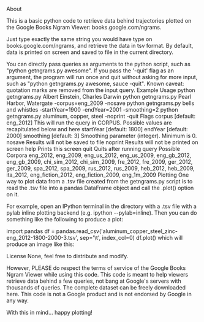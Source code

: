 About

This is a basic python code to retrieve data behind trajectories plotted on the Google Books Ngram Viewer: books.google.com/ngrams.

Just type exactly the same string you would have type on books.google.com/ngrams, and retrieve the data in tsv format. By default, data is printed on screen and saved to file in the current directory.

You can directly pass queries as arguments to the python script, such as "python getngrams.py awesome".
If you pass the '-quit' flag as an argument, the program will run once and quit without asking for more input, such as "python getngrams.py awesome, sauce -quit".
Known caveat: quotation marks are removed from the input query.
Example Usage
python getngrams.py Albert Einstein, Charles Darwin
python getngrams.py Pearl Harbor, Watergate -corpus=eng_2009 -nosave 
python getngrams.py bells and whistles -startYear=1900 -endYear=2001 -smoothing=2
python getngrams.py aluminum, copper, steel -noprint -quit
Flags
corpus [default: eng_2012] This will run the query in CORPUS. Possible values are recapitulated below and here
startYear [default: 1800]
endYear [default: 2000]
smoothing [default: 3] Smoothing parameter (integer). Minimum is 0.
nosave Results will not be saved to file
noprint Results will not be printed on screen
help Prints this screen
quit Quits after running query
Possible Corpora
eng_2012, eng_2009, eng_us_2012, eng_us_2009, eng_gb_2012, eng_gb_2009, chi_sim_2012, chi_sim_2009, fre_2012, fre_2009, ger_2012, ger_2009, spa_2012, spa_2009, rus_2012, rus_2009, heb_2012, heb_2009, ita_2012, eng_fiction_2012, eng_fiction_2009, eng_1m_2009
Plotting
One way to plot data from a .tsv file created from the getngrams.py script is to read the .tsv file into a pandas DataFrame object and call the .plot() option on it.

For example, open an IPython terminal in the directory with a .tsv file with a pylab inline plotting backend (e.g. ipython --pylab=inline). Then you can do something like the following to produce a plot:

import pandas
df = pandas.read_csv('aluminum_copper_steel_zinc-eng_2012-1800-2000-3.tsv', sep='\t', index_col=0)
df.plot()
which will produce an image like this: 

License
None, feel free to distribute and modify.

However, PLEASE do respect the terms of service of the Google Books Ngram Viewer while using this code. This code is meant to help viewers retrieve data behind a few queries, not bang at Google's servers with thousands of queries. The complete dataset can be freely downloaded here. This code is not a Google product and is not endorsed by Google in any way.

With this in mind... happy plotting!
